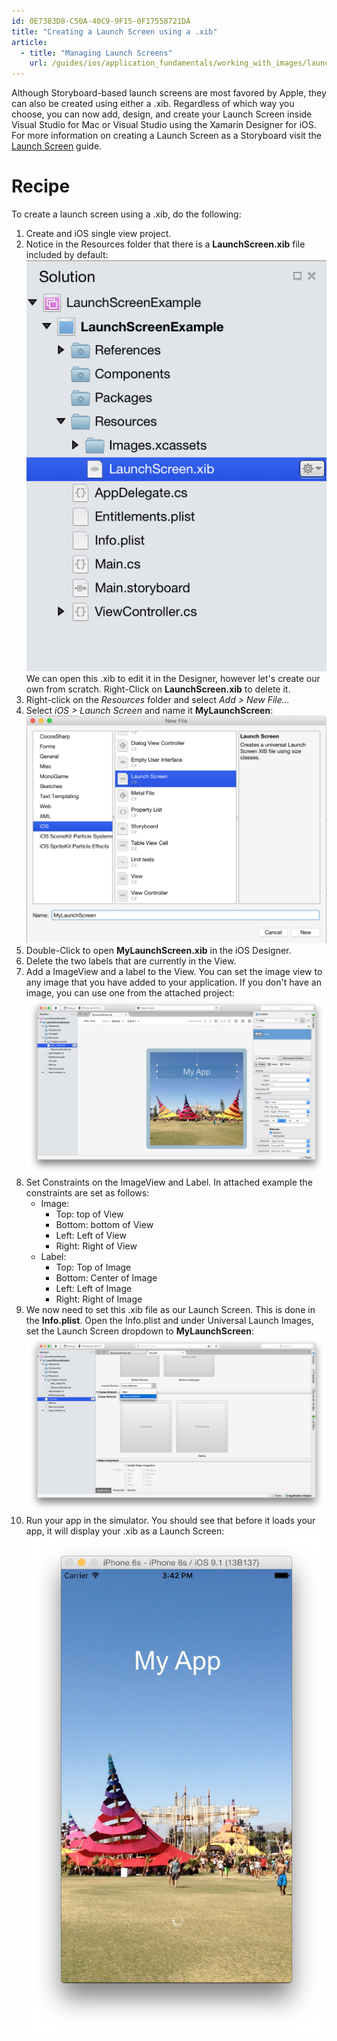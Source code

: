 ```yaml
---
id: 0E7383D8-C50A-40C9-9F15-0F17558721DA
title: "Creating a Launch Screen using a .xib"
article:
  - title: "Managing Launch Screens" 
    url: /guides/ios/application_fundamentals/working_with_images/launch-screens/#Managing_Launch_Screens
---
```


Although Storyboard-based launch screens are most favored by Apple, they can also be created using either a .xib. Regardless of which way you choose, you can now add, design, and create your Launch Screen inside Visual Studio for Mac or Visual Studio using the Xamarin Designer for iOS. For more information on creating a Launch Screen as a Storyboard visit the [Launch Screen](/guides/ios/application_fundamentals/working_with_images/launch-screens/#Managing_Launch_Screens_with_Storyboards) guide.

# Recipe

To create a launch screen using a .xib, do the following:

1. Create and iOS single view project.
2. Notice in the Resources folder that there is a **LaunchScreen.xib** file included by default:</br>[ ![](Images/image1.png)](Images/image1.png)</br>
	We can open this .xib to edit it in the Designer, however let's create our own from scratch. Right-Click on **LaunchScreen.xib** to delete it.
3. Right-click on the *Resources* folder and select *Add > New File...*
4. Select *iOS > Launch Screen* and name it **MyLaunchScreen**:</br>[ ![](Images/image2.png)](Images/image2.png)
5. Double-Click to open **MyLaunchScreen.xib** in the iOS Designer.
6. Delete the two labels that are currently in the View.
7. Add a ImageView and a label to the View. You can set the image view to any image that you have added to your application. If you don't have an image, you can use one from the attached project:</br>[ ![](Images/image3.png)](Images/image3.png)
8. Set Constraints on the ImageView and Label. In attached example the constraints are set as follows:
	* Image:
		* Top: top of View
		* Bottom: bottom of View
		* Left: Left of View
		* Right: Right of View
	* Label:
		* Top: Top of Image
		* Bottom: Center of Image
		* Left: Left of Image
		* Right: Right of Image
9. We now need to set this .xib file as our Launch Screen. This is done in the **Info.plist**. Open the Info.plist and under Universal Launch Images, set the Launch Screen dropdown to **MyLaunchScreen**:</br>[ ![](Images/image4.png)](Images/image4.png)
10. Run your app in the simulator. You should see that before it loads your app, it will display your .xib as a Launch Screen:</br>
	[ ![](Images/image5.png)](Images/image5.png)





